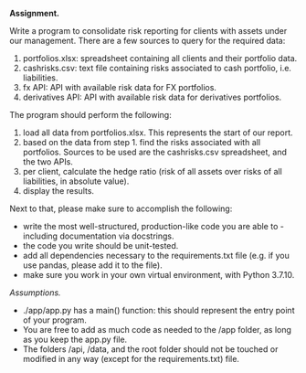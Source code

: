 **Assignment.**

Write a program to consolidate risk reporting for clients with assets under our management. There are a few sources to query for the required data:
1. portfolios.xlsx: spreadsheet containing all clients and their portfolio data.
2. cashrisks.csv: text file containing risks associated to cash portfolio, i.e. liabilities.
3. fx API: API with available risk data for FX portfolios.
4. derivatives API: API with available risk data for derivatives portfolios.

The program should perform the following:
1. load all data from portfolios.xlsx. This represents the start of our report.
2. based on the data from step 1. find the risks associated with all portfolios. Sources to be used are the cashrisks.csv spreadsheet, and the two APIs.
3. per client, calculate the hedge ratio (risk of all assets over risks of all liabilities, in absolute value).
4. display the results.

Next to that, please make sure to accomplish the following:
* write the most well-structured, production-like code you are able to - including documentation via docstrings.
* the code you write should be unit-tested.
* add all dependencies necessary to the requirements.txt file (e.g. if you use pandas, please add it to the file).
* make sure you work in your own virtual environment, with Python 3.7.10.

*Assumptions.*
* ./app/app.py has a main() function: this should represent the entry point of your program.
* You are free to add as much code as needed to the /app folder, as long as you keep the app.py file.
* The folders /api, /data, and the root folder should not be touched or modified in any way (except for the requirements.txt) file.